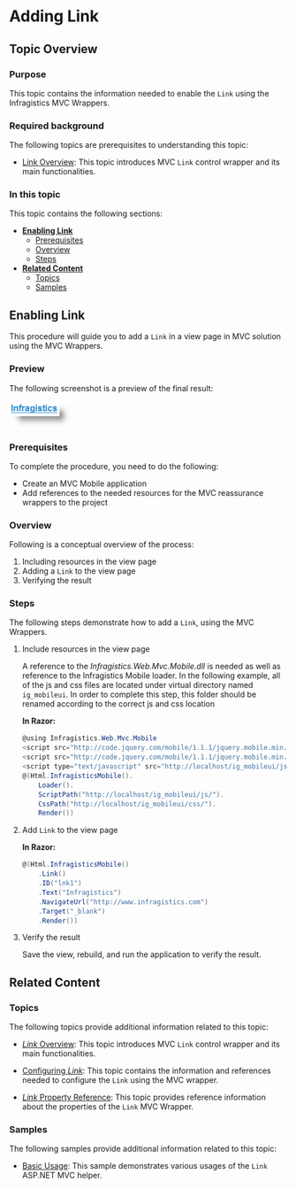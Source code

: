 ﻿<!--
|metadata|
{
    "fileName": "adding-link",
    "controlName": "Link",
    "tags": ["How Do I","MVC","Navigation"]
}
|metadata|
-->

# Adding Link

## Topic Overview

### Purpose

This topic contains the information needed to enable the `Link` using the Infragistics MVC Wrappers.

### Required background

The following topics are prerequisites to understanding this topic:

- [Link Overview](Link-Overview.html): This topic introduces MVC `Link` control wrapper and its main functionalities.


### In this topic

This topic contains the following sections:

-   [**Enabling Link**](#enabling)
    -   [Prerequisites](#prerequisites)
    -   [Overview](#overview)
    -   [Steps](#steps)
-   [**Related Content**](#related-content)
    -   [Topics](#topics)
    -   [Samples](#samples)



## <a id="enabling"></a> Enabling Link

This procedure will guide you to add a `Link` in a view page in MVC solution using the MVC Wrappers.

### Preview 

The following screenshot is a preview of the final result:

![](images/03_AddingLink_1.png)

### <a id="prerequisites"></a> Prerequisites 

To complete the procedure, you need to do the following:

-   Create an MVC Mobile application
-   Add references to the needed resources for the MVC reassurance wrappers to the project

### <a id="overview"></a> Overview 

Following is a conceptual overview of the process:

1. Including resources in the view page
2. Adding a `Link` to the view page
3. Verifying the result

### <a id="steps"></a> Steps

The following steps demonstrate how to add a `Link`, using the MVC Wrappers.

1. Include resources in the view page

	A reference to the *Infragistics.Web.Mvc.Mobile.dll* is needed as well as reference to the Infragistics Mobile loader. In the following example, all of the js and css files are located under virtual directory named `ig_mobileui`. In order to complete this step, this folder should be renamed according to the correct js and css location
	
	**In Razor:**
	
	```csharp
	@using Infragistics.Web.Mvc.Mobile
	<script src="http://code.jquery.com/mobile/1.1.1/jquery.mobile.min.js"></script>
	<script src="http://code.jquery.com/mobile/1.1.1/jquery.mobile.min.js"></script>
	<script type="text/javascript" src="http://localhost/ig_mobileui/js/infragistics.mobile.loader.js"></script>
	@(Html.InfragisticsMobile().
	    Loader().
	    ScriptPath("http://localhost/ig_mobileui/js/").
	    CssPath("http://localhost/ig_mobileui/css/").
	    Render())
	```

2. Add `Link` to the view page

	**In Razor:**
	
	```csharp
	@(Html.InfragisticsMobile()
	    .Link()
	    .ID("lnk1")
	    .Text("Infragistics")
	    .NavigateUrl("http://www.infragistics.com")
	    .Target("_blank")
	    .Render())
	```

3. Verify the result

	Save the view, rebuild, and run the application to verify the result.



## <a id="related-content"></a> Related Content

### <a id="topics"></a> Topics

The following topics provide additional information related to this topic:

- [*Link* Overview](Link-Overview.html): This topic introduces MVC `Link` control wrapper and its main functionalities.

- [Configuring *Link*](Configuring-Link.html): This topic contains the information and references needed to configure the `Link` using the MVC wrapper.

- [*Link* Property Reference](Link-Property-Reference.html): This topic provides reference information about the properties of the `Link` MVC Wrapper.


### <a id="samples"></a> Samples

The following samples provide additional information related to this topic:

- [Basic Usage](%%SamplesUrl%%/mobile-link/basic-usage): This sample demonstrates various usages of the `Link` ASP.NET MVC helper.
